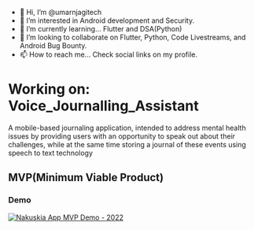 - 👋 Hi, I’m @umarnjagitech
- 👀 I’m interested in Android development and Security.
- 🌱 I’m currently learning... Flutter and DSA(Python)
- 💞️ I’m looking to collaborate on Flutter, Python, Code Livestreams, and Android Bug Bounty.
- 📫 How to reach me... Check social links on my profile.

<!---
omarndungo/omarndungo is a ✨ special ✨ repository because its `README.md` (this file) appears on your GitHub profile.
You can click the Preview link to take a look at your changes.
--->

# Working on: Voice_Journalling_Assistant

<p>A mobile-based journaling application, intended to address mental health issues by providing users with an opportunity to speak out about their challenges, while at the same time storing a journal of these events using speech to text technology</p>

## MVP(Minimum Viable Product)
### Demo
[![Nakuskia App MVP Demo - 2022](https://img.youtube.com/vi/klpqY4L6yds/0.jpg)](https://www.youtube.com/watch?v=klpqY4L6yds)
